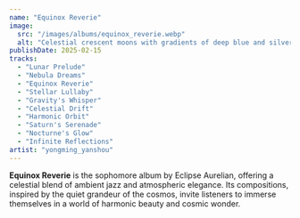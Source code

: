 ```yaml
---
name: "Equinox Reverie"
image:
  src: "/images/albums/equinox_reverie.webp"
  alt: "Celestial crescent moons with gradients of deep blue and silver, surrounded by starry textures, evoking elegance and contemplation."
publishDate: 2025-02-15
tracks:
  - "Lunar Prelude"
  - "Nebula Dreams"
  - "Equinox Reverie"
  - "Stellar Lullaby"
  - "Gravity's Whisper"
  - "Celestial Drift"
  - "Harmonic Orbit"
  - "Saturn's Serenade"
  - "Nocturne's Glow"
  - "Infinite Reflections"
artist: "yongming_yanshou"
---
```


**Equinox Reverie** is the sophomore album by Eclipse Aurelian, offering a celestial blend of ambient jazz and atmospheric elegance. Its compositions, inspired by the quiet grandeur of the cosmos, invite listeners to immerse themselves in a world of harmonic beauty and cosmic wonder.
